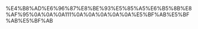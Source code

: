 %E4%B8%AD%E6%96%87%E8%BE%93%E5%85%A5%E6%B5%8B%E8%AF%95%0A%0A%0A111%0A%0A%0A%0A%0A%E5%BF%AB%E5%BF%AB%E5%BF%AB